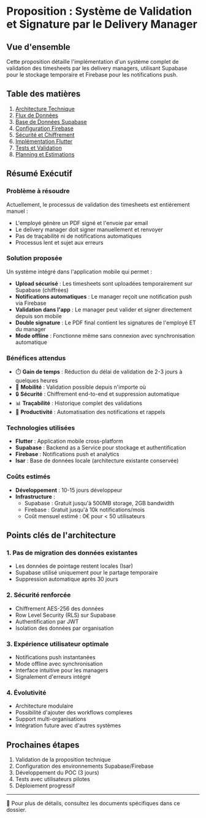 # Proposition : Système de Validation et Signature par le Delivery Manager

## Vue d'ensemble

Cette proposition détaille l'implémentation d'un système complet de validation des timesheets par les delivery managers, utilisant Supabase pour le stockage temporaire et Firebase pour les notifications push.

## Table des matières

1. [Architecture Technique](./01-architecture-technique.md)
2. [Flux de Données](./02-flux-donnees.md)
3. [Base de Données Supabase](./03-structure-database.md)
4. [Configuration Firebase](./04-configuration-firebase.md)
5. [Sécurité et Chiffrement](./05-securite-chiffrement.md)
6. [Implémentation Flutter](./06-implementation-flutter.md)
7. [Tests et Validation](./07-tests-validation.md)
8. [Planning et Estimations](./08-planning-estimations.md)

## Résumé Exécutif

### Problème à résoudre

Actuellement, le processus de validation des timesheets est entièrement manuel :
- L'employé génère un PDF signé et l'envoie par email
- Le delivery manager doit signer manuellement et renvoyer
- Pas de traçabilité ni de notifications automatiques
- Processus lent et sujet aux erreurs

### Solution proposée

Un système intégré dans l'application mobile qui permet :
- **Upload sécurisé** : Les timesheets sont uploadées temporairement sur Supabase (chiffrées)
- **Notifications automatiques** : Le manager reçoit une notification push via Firebase
- **Validation dans l'app** : Le manager peut valider et signer directement depuis son mobile
- **Double signature** : Le PDF final contient les signatures de l'employé ET du manager
- **Mode offline** : Fonctionne même sans connexion avec synchronisation automatique

### Bénéfices attendus

- ⏱️ **Gain de temps** : Réduction du délai de validation de 2-3 jours à quelques heures
- 📱 **Mobilité** : Validation possible depuis n'importe où
- 🔒 **Sécurité** : Chiffrement end-to-end et suppression automatique
- 📊 **Traçabilité** : Historique complet des validations
- 🚀 **Productivité** : Automatisation des notifications et rappels

### Technologies utilisées

- **Flutter** : Application mobile cross-platform
- **Supabase** : Backend as a Service pour stockage et authentification
- **Firebase** : Notifications push et analytics
- **Isar** : Base de données locale (architecture existante conservée)

### Coûts estimés

- **Développement** : 10-15 jours développeur
- **Infrastructure** :
  - Supabase : Gratuit jusqu'à 500MB storage, 2GB bandwidth
  - Firebase : Gratuit jusqu'à 10k notifications/mois
  - Coût mensuel estimé : 0€ pour < 50 utilisateurs

## Points clés de l'architecture

### 1. Pas de migration des données existantes
- Les données de pointage restent locales (Isar)
- Supabase utilisé uniquement pour le partage temporaire
- Suppression automatique après 30 jours

### 2. Sécurité renforcée
- Chiffrement AES-256 des données
- Row Level Security (RLS) sur Supabase
- Authentification par JWT
- Isolation des données par organisation

### 3. Expérience utilisateur optimale
- Notifications push instantanées
- Mode offline avec synchronisation
- Interface intuitive pour les managers
- Signalement d'erreurs intégré

### 4. Évolutivité
- Architecture modulaire
- Possibilité d'ajouter des workflows complexes
- Support multi-organisations
- Intégration future avec d'autres systèmes

## Prochaines étapes

1. Validation de la proposition technique
2. Configuration des environnements Supabase/Firebase
3. Développement du POC (3 jours)
4. Tests avec utilisateurs pilotes
5. Déploiement progressif

---

📄 Pour plus de détails, consultez les documents spécifiques dans ce dossier.